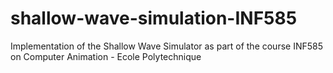 # shallow-wave-simulation-INF585
Implementation of the Shallow Wave Simulator as part of the course INF585 on Computer Animation - Ecole Polytechnique
